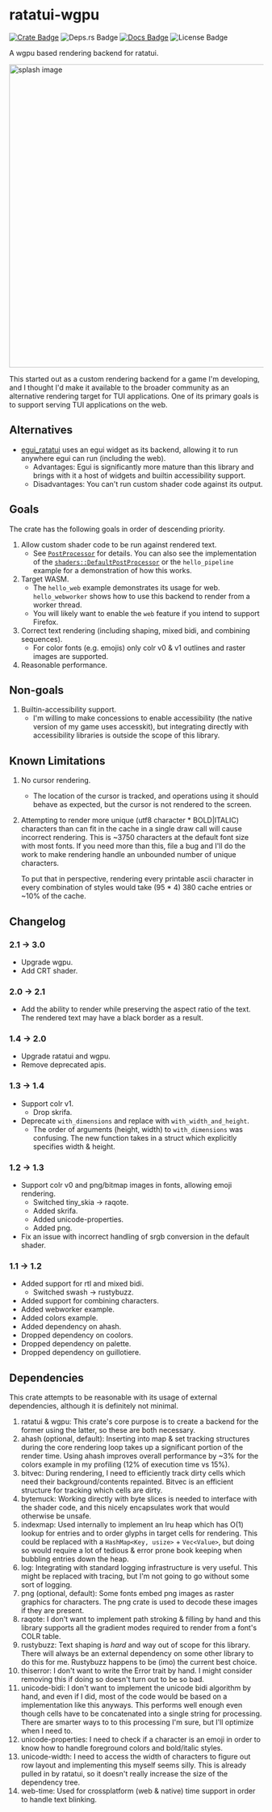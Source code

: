 # ratatui-wgpu
[![Crate Badge]](https://crates.io/crates/ratatui-wgpu)
![Deps.rs Badge]
[![Docs Badge]](https://docs.rs/ratatui-wgpu/latest/ratatui_wgpu/)
![License Badge]

A wgpu based rendering backend for ratatui.

<img src="splash.gif" alt="splash image" width="600">

This started out as a custom rendering backend for a game I'm developing, and I thought I'd make it
available to the broader community as an alternative rendering target for TUI applications. One of
its primary goals is to support serving TUI applications on the web.

## Alternatives
- [egui_ratatui](https://crates.io/crates/egui_ratatui) uses an egui widget as its backend, allowing
  it to run anywhere egui can run (including the web).
  - Advantages: Egui is significantly more mature than this library and brings with it a host of
    widgets and builtin accessibility support.
  - Disadvantages: You can't run custom shader code against its output.

## Goals
The crate has the following goals in order of descending priority.
1. Allow custom shader code to be run against rendered text.
    - See
      [`PostProcessor`](https://docs.rs/ratatui-wgpu/latest/ratatui_wgpu/trait.PostProcessor.html)
      for details. You can also see the implementation of the
      [`shaders::DefaultPostProcessor`](https://docs.rs/ratatui-wgpu/latest/ratatui_wgpu/shaders/struct.DefaultPostProcessor.html)
      or the `hello_pipeline` example for a demonstration of how this works.
2. Target WASM.
    - The `hello_web` example demonstrates its usage for web. `hello_webworker` shows how to use
      this backend to render from a worker thread.
    - You will likely want to enable the `web` feature if you intend to support Firefox.
3. Correct text rendering (including shaping, mixed bidi, and combining sequences).
   - For color fonts (e.g. emojis) only colr v0 & v1 outlines and raster images are supported.
4. Reasonable performance.

## Non-goals
1. Builtin-accessibility support.
   - I'm willing to make concessions to enable accessibility (the native version of my game uses
     accesskit), but integrating directly with accessibility libraries is outside the scope of this
     library.

## Known Limitations
1. No cursor rendering.
    - The location of the cursor is tracked, and operations using it should behave as expected, but
      the cursor is not rendered to the screen.
2. Attempting to render more unique (utf8 character * BOLD|ITALIC) characters than can
   fit in the cache in a single draw call will cause incorrect rendering. This is ~3750 characters
   at the default font size with most fonts. If you need more than this, file a bug and I'll do the
   work to make rendering handle an unbounded number of unique characters.

   To put that in perspective, rendering every printable ascii character in every combination of
   styles would take (95 * 4) 380 cache entries or ~10% of the cache.

## Changelog
### 2.1 -> 3.0
- Upgrade wgpu.
- Add CRT shader.

### 2.0 -> 2.1
- Add the ability to render while preserving the aspect ratio of the text. The rendered text may
  have a black border as a result.

### 1.4 -> 2.0
- Upgrade ratatui and wgpu.
- Remove deprecated apis.

### 1.3 -> 1.4
- Support colr v1.
  - Drop skrifa.
- Deprecate `with_dimensions` and replace with `with_width_and_height`.
  - The order of arguments (height, width) to `with_dimensions` was confusing. The new function
    takes in a struct which explicitly specifies width & height.

### 1.2 -> 1.3
- Support colr v0 and png/bitmap images in fonts, allowing emoji rendering.
  - Switched tiny_skia -> raqote.
  - Added skrifa.
  - Added unicode-properties.
  - Added png.
- Fix an issue with incorrect handling of srgb conversion in the default shader.

### 1.1 -> 1.2
- Added support for rtl and mixed bidi.
  - Switched swash -> rustybuzz.
- Added support for combining characters.
- Added webworker example.
- Added colors example.
- Added dependency on ahash.
- Dropped dependency on coolors.
- Dropped dependency on palette.
- Dropped dependency on guillotiere.

## Dependencies
This crate attempts to be reasonable with its usage of external dependencies, although it is
definitely not minimal.
1. ratatui & wgpu: This crate's core purpose is to create a backend for the former using the latter,
   so these are both necessary.
2. ahash (optional, default): Inserting into map & set tracking structures during the core rendering
   loop takes up a significant portion of the render time. Using ahash improves overall performance
   by ~3% for the colors example in my profiling (12% of execution time vs 15%).
3. bitvec: During rendering, I need to efficiently track dirty cells which need their
   background/contents repainted. Bitvec is an efficient structure for tracking which cells are
   dirty.
4. bytemuck: Working directly with byte slices is needed to interface with the shader code, and this
   nicely encapsulates work that would otherwise be unsafe.
5. indexmap: Used internally to implement an lru heap which has O(1) lookup for entries and to order
   glyphs in target cells for rendering. This could be replaced with a `HashMap<Key, usize>` +
   `Vec<Value>`, but doing so would require a lot of tedious & error prone book keeping when
   bubbling entries down the heap.
6. log: Integrating with standard logging infrastructure is very useful. This might be replaced with
   tracing, but I'm not going to go without some sort of logging.
7. png (optional, default): Some fonts embed png images as raster graphics for characters. The png
   crate is used to decode these images if they are present.
8. raqote: I don't want to implement path stroking & filling by hand and this library supports all
   the gradient modes required to render from a font's COLR table.
9. rustybuzz: Text shaping is _hard_ and way out of scope for this library. There will always be an
   external dependency on some other library to do this for me. Rustybuzz happens to be (imo) the
   current best choice.
10. thiserror: I don't want to write the Error trait by hand. I might consider removing this if
    doing so doesn't turn out to be so bad.
11. unicode-bidi: I don't want to implement the unicode bidi algorithm by hand, and even if I did,
    most of the code would be based on a implementation like this anyways. This performs well enough
    even though cells have to be concatenated into a single string for processing. There are smarter
    ways to to this processing I'm sure, but I'll optimize when I need to.
12. unicode-properties: I need to check if a character is an emoji in order to know how to handle
    foreground colors and bold/italic styles.
13. unicode-width: I need to access the width of characters to figure out row layout and
    implementing this myself seems silly. This is already pulled in by ratatui, so it doesn't really
    increase the size of the dependency tree.
14. web-time: Used for crossplatform (web & native) time support in order to handle text blinking.

[Crate Badge]: https://img.shields.io/crates/v/ratatui-wgpu?logo=rust&style=flat-square
[Deps.rs Badge]: https://deps.rs/repo/github/jesterhearts/ratatui-wgpu/status.svg?style=flat-square
[Docs Badge]: https://img.shields.io/docsrs/ratatui-wgpu?logo=rust&style=flat-square
[License Badge]: https://img.shields.io/crates/l/ratatui-wgpu?style=flat-square
